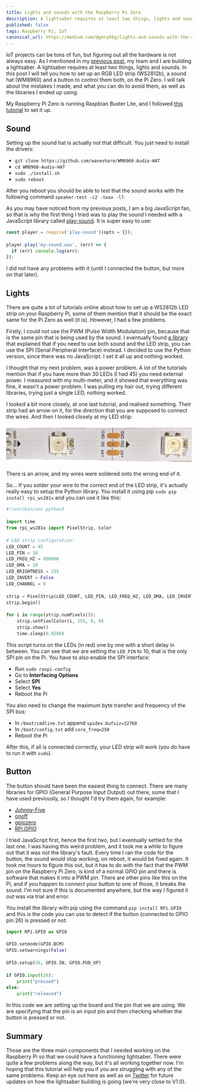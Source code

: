 ```yaml
---
title: Lights and sounds with the Raspberry Pi Zero
description: A lightsaber requires at least two things, lights and sounds. In this post I will tell you how to set up an RGB LED strip (WS2812b), a sound hat (WM8960) and a button to control them both, on the Pi Zero.
published: false
tags: Raspberry Pi, IoT
canonical_url: https://medium.com/@gerybbg/lights-and-sounds-with-the-raspberry-pi-zero-d048f0c6983b
---
```


IoT projects can be tons of fun, but figuring out all the hardware is not always easy. As I mentioned in my [previous post](https://dev.to/gerybbg/lightsaber-prototyping-with-the-nordic-thingy-52-38o2), my team and I are building a lightsaber. A lightsaber requires at least two things, lights and sounds. In this post I will tell you how to set up an RGB LED strip (WS2812b), a sound hat (WM8960) and a button to control them both, on the Pi Zero. I will talk about the mistakes I made, and what you can do to avoid them, as well as the libraries I ended up using.

My Raspberry Pi Zero is running Raspbian Buster Lite, and I followed [this tutorial](https://www.losant.com/blog/getting-started-with-the-raspberry-pi-zero-w-without-a-monitor) to set it up.

## Sound

Setting up the sound hat is actually not that difficult. You just need to install the drivers:

- `git clone https://github.com/waveshare/WM8960-Audio-HAT`
- `cd WM8960-Audio-HAT`
- `sudo ./install.sh`
- `sudo reboot`

After you reboot you should be able to test that the sound works with the following command `speaker-test -c2 -twav -l7`.

As you may have noticed from my previous posts, I am a big JavaScript fan, so that is why the first thing I tried was to play the sound I needed with a JavaScript library called [play-sound](https://www.npmjs.com/package/play-sound). It is super easy to use:

```js
const player = require('play-sound')(opts = {});

player.play('my-sound.wav', (err) => {
  if (err) console.log(err);
});
```

I did not have any problems with it (until I connected the button, but more on that later).

## Lights

There are quite a lot of tutorials online about how to set up a WS2812b LED strip on your Raspberry Pi, some of them mention that it should be the exact same for the Pi Zero as well (it is). However, I had a few problems.

Firstly, I could not use the PWM (Pulse Width Modulation) pin, because that is the same pin that is being used by the sound. I eventually found [a library](https://github.com/jgarff/rpi_ws281x) that explained that if you need to use both sound and the LED strip, you can use the SPI (Serial Peripheral Interface) instead. I decided to use the Python version, since there was no JavaScript. I set it all up and nothing worked.

I thought that my next problem, was a power problem. A lot of the tutorials mention that if you have more than 30 LEDs (I had 45) you need external power. I measured with my multi-meter, and it showed that everything was fine, it wasn't a power problem. I was pulling my hair out, trying different libraries, trying just a single LED, nothing worked.

I looked a bit more closely, at one last tutorial, and realised something. Their strip had an arrow on it, for the direction that you are supposed to connect the wires. And then I looked closely at my LED strip:

![Close up of LED strip with arrow](images/close.png "")

There is an arrow, and my wires were soldered onto the wrong end of it.

So... If you solder your wire to the correct end of the LED strip, it's actually really easy to setup the Python library. You install it using pip `sudo pip install rpi_ws281x` and you can use it like this:

```python
#!/usr/bin/env python3

import time
from rpi_ws281x import PixelStrip, Color

# LED strip configuration:
LED_COUNT = 45
LED_PIN = 10
LED_FREQ_HZ = 800000
LED_DMA = 10
LED_BRIGHTNESS = 255
LED_INVERT = False
LED_CHANNEL = 0

strip = PixelStrip(LED_COUNT, LED_PIN, LED_FREQ_HZ, LED_DMA, LED_INVERT, LED_BRIGHTNESS, LED_CHANNEL)
strip.begin()

for i in range(strip.numPixels()):
    strip.setPixelColor(i, 255, 0, 0)
    strip.show()
    time.sleep(0.0200)
```

This script turns on the LEDs (in red) one by one with a short delay in between. You can see that we are setting the `LED_PIN` to 10, that is the only SPI pin on the Pi. You have to also enable the SPI interface:

- Run `sudo raspi-config`
- Go to **Interfacing Options**
- Select **SPI**
- Select **Yes**
- Reboot the Pi

You also need to change the maximum byte transfer and frequency of the SPI bus:

- In `/boot/cmdline.txt` append `spidev.bufsiz=32768`
- In `/boot/config.txt` add `core_freq=250`
- Reboot the Pi

After this, if all is connected correctly, your LED strip will work (you do have to run it with `sudo`).

## Button

The button should have been the easiest thing to connect. There are many libraries for GPIO (General Purpose Input Output) out there, some that I have used previously, so I thought I'd try them again, for example:

- [Johnny-Five](http://johnny-five.io/)
- [onoff](https://www.npmjs.com/package/onoff)
- [gpiozero](https://gpiozero.readthedocs.io/en/stable/index.html)
- [RPi.GPIO](https://pypi.org/project/RPi.GPIO/)

I tried JavaScript first, hence the first two, but I eventually settled for the last one. I was having this weird problem, and it took me a while to figure out that it was not the library's fault. Every time I ran the code for the button, the sound would stop working, on reboot, it would be fixed again. It took me hours to figure this out, but it has to do with the fact that the PWM pin on the Raspberry Pi Zero, is kind of a normal GPIO pin and there is software that makes it into a PWM pin. There are other pins like this on the Pi, and if you happen to connect your button to one of those, it breaks the sound. I'm not sure if this is documented anywhere, but the way I figured it out was via trial and error.

You install the library with pip using the command `pip install RPi.GPIO` and this is the code you can use to detect if the button (connected to GPIO pin 26) is pressed or not:

```python
import RPi.GPIO as GPIO

GPIO.setmode(GPIO.BCM)
GPIO.setwarnings(False)

GPIO.setup(26, GPIO.IN, GPIO.PUD_UP)

if GPIO.input(26):
    print("pressed")
else:
    print("released")
```

In this code we are setting up the board and the pin that we are using. We are specifying that the pin is an input pin and then checking whether the button is pressed or not.

## Summary

Those are the three main components that I needed working on the Raspberry Pi so that we could have a functioning lightsaber. There were quite a few problems along the way, but it's all working together now. I'm hoping that this tutorial will help you if you are struggling with any of the same problems. Keep an eye out here as well as on [Twitter](https://twitter.com/GerybBg) for future updates on how the lightsaber building is going (we're very close to V1.0).